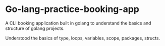 # Go-lang-practice-booking-app
A CLI booking application built in golang to understand the basics and structure of golang projects. 


Understood the basics of type, loops, variables, scope, packages, structs. 


